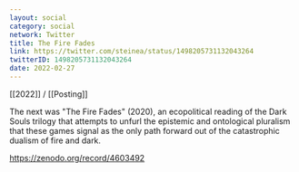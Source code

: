 ```yaml
---
layout: social
category: social
network: Twitter
title: The Fire Fades
link: https://twitter.com/steinea/status/1498205731132043264
twitterID: 1498205731132043264
date: 2022-02-27
---
```


[[2022]] / [[Posting]]

The next was "The Fire Fades" (2020), an ecopolitical reading of the Dark Souls trilogy that attempts to unfurl the epistemic and ontological pluralism that these games signal as the only path forward out of the catastrophic dualism of fire and dark.

<https://zenodo.org/record/4603492>

